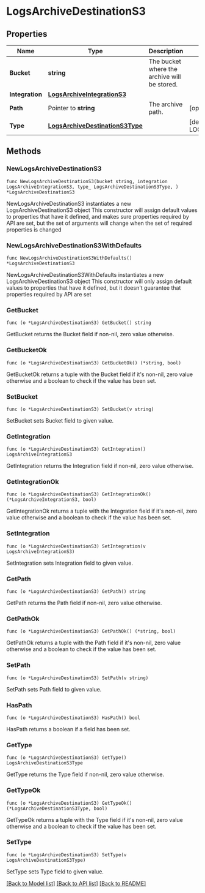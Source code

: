 # LogsArchiveDestinationS3

## Properties

Name | Type | Description | Notes
---- | ---- | ----------- | ------
**Bucket** | **string** | The bucket where the archive will be stored. | 
**Integration** | [**LogsArchiveIntegrationS3**](LogsArchiveIntegrationS3.md) |  | 
**Path** | Pointer to **string** | The archive path. | [optional] 
**Type** | [**LogsArchiveDestinationS3Type**](LogsArchiveDestinationS3Type.md) |  | [default to LOGSARCHIVEDESTINATIONS3TYPE_S3]

## Methods

### NewLogsArchiveDestinationS3

`func NewLogsArchiveDestinationS3(bucket string, integration LogsArchiveIntegrationS3, type_ LogsArchiveDestinationS3Type, ) *LogsArchiveDestinationS3`

NewLogsArchiveDestinationS3 instantiates a new LogsArchiveDestinationS3 object
This constructor will assign default values to properties that have it defined,
and makes sure properties required by API are set, but the set of arguments
will change when the set of required properties is changed

### NewLogsArchiveDestinationS3WithDefaults

`func NewLogsArchiveDestinationS3WithDefaults() *LogsArchiveDestinationS3`

NewLogsArchiveDestinationS3WithDefaults instantiates a new LogsArchiveDestinationS3 object
This constructor will only assign default values to properties that have it defined,
but it doesn't guarantee that properties required by API are set

### GetBucket

`func (o *LogsArchiveDestinationS3) GetBucket() string`

GetBucket returns the Bucket field if non-nil, zero value otherwise.

### GetBucketOk

`func (o *LogsArchiveDestinationS3) GetBucketOk() (*string, bool)`

GetBucketOk returns a tuple with the Bucket field if it's non-nil, zero value otherwise
and a boolean to check if the value has been set.

### SetBucket

`func (o *LogsArchiveDestinationS3) SetBucket(v string)`

SetBucket sets Bucket field to given value.


### GetIntegration

`func (o *LogsArchiveDestinationS3) GetIntegration() LogsArchiveIntegrationS3`

GetIntegration returns the Integration field if non-nil, zero value otherwise.

### GetIntegrationOk

`func (o *LogsArchiveDestinationS3) GetIntegrationOk() (*LogsArchiveIntegrationS3, bool)`

GetIntegrationOk returns a tuple with the Integration field if it's non-nil, zero value otherwise
and a boolean to check if the value has been set.

### SetIntegration

`func (o *LogsArchiveDestinationS3) SetIntegration(v LogsArchiveIntegrationS3)`

SetIntegration sets Integration field to given value.


### GetPath

`func (o *LogsArchiveDestinationS3) GetPath() string`

GetPath returns the Path field if non-nil, zero value otherwise.

### GetPathOk

`func (o *LogsArchiveDestinationS3) GetPathOk() (*string, bool)`

GetPathOk returns a tuple with the Path field if it's non-nil, zero value otherwise
and a boolean to check if the value has been set.

### SetPath

`func (o *LogsArchiveDestinationS3) SetPath(v string)`

SetPath sets Path field to given value.

### HasPath

`func (o *LogsArchiveDestinationS3) HasPath() bool`

HasPath returns a boolean if a field has been set.

### GetType

`func (o *LogsArchiveDestinationS3) GetType() LogsArchiveDestinationS3Type`

GetType returns the Type field if non-nil, zero value otherwise.

### GetTypeOk

`func (o *LogsArchiveDestinationS3) GetTypeOk() (*LogsArchiveDestinationS3Type, bool)`

GetTypeOk returns a tuple with the Type field if it's non-nil, zero value otherwise
and a boolean to check if the value has been set.

### SetType

`func (o *LogsArchiveDestinationS3) SetType(v LogsArchiveDestinationS3Type)`

SetType sets Type field to given value.



[[Back to Model list]](../README.md#documentation-for-models) [[Back to API list]](../README.md#documentation-for-api-endpoints) [[Back to README]](../README.md)


